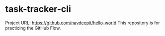 # task-tracker-cli
Project URL: https://github.com/navdeepit/hello-world
This repository is for practicing the GitHub Flow.
